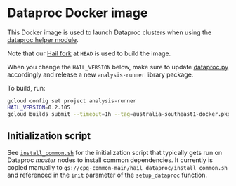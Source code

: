 # Dataproc Docker image

This Docker image is used to launch Dataproc clusters when using the
[dataproc helper module](../analysis_runner/dataproc.py).

Note that our [Hail fork](https://github.com/populationgenomics/hail) at `HEAD` is used to build the image.

When you change the `HAIL_VERSION` below, make sure to update [dataproc.py](../analysis_runner/dataproc.py) accordingly and release a new `analysis-runner` library package.

To build, run:

```sh
gcloud config set project analysis-runner
HAIL_VERSION=0.2.105
gcloud builds submit --timeout=1h --tag=australia-southeast1-docker.pkg.dev/analysis-runner/images/dataproc:hail-$HAIL_VERSION .
```

## Initialization script

See [`install_common.sh`](install_common.sh) for the initialization script that typically gets run on Dataproc *master* nodes to install common dependencies. It currently is copied manually to `gs://cpg-common-main/hail_dataproc/install_common.sh` and referenced in the `init` parameter of the `setup_dataproc` function.
